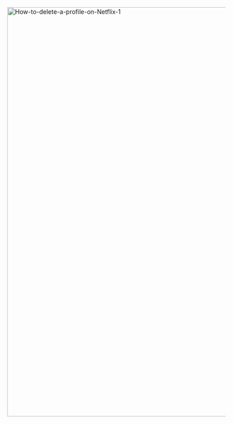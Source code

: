 <img width="1921" height="944" alt="How-to-delete-a-profile-on-Netflix-1" src="https://github.com/user-attachments/assets/0d1789bf-49c8-48b6-836b-3cedd0a6d6f4" />
